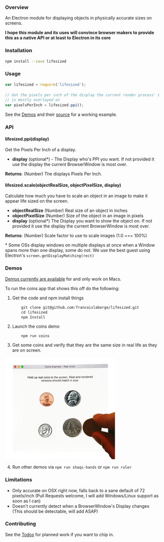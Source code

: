 ### Overview
An Electron module for displaying objects in physically accurate sizes on screens.

**I hope this module and its uses will convince browser makers to provide this as a native API or at least to Electron in its core**

### Installation

```bash
npm install --save lifesized
```

### Usage

```js
var lifesized = require('lifesized');

// Get the pixels per inch of the display the current render process' BrowserWindow
// is mostly overlayed on
var pixelsPerInch = lifesized.ppi();
```

See the [Demos](#demo) and their [source](https://github.com/francoislaberge/lifesized/tree/master/examples) for a working example.

### API

#### lifesized.ppi(display)
Get the Pixels Per Inch of a display.

  - **display** (optional*) - The Display who's PPI you want. If not provided it use the display the current BrowserWindow is most over.

**Returns**: (Number) The displays Pixels Per Inch.


#### lifesized.scale(objectRealSize, objectPixelSize, display)
Calculate how much you have to scale an object in an image to make it appear life sized on the screen.

  - **objectRealSize** (Number) Real size of an object in inches
  - **objectPixelSize** (Number) Size of the object in an image in pixels
  - **display** (optional*) The Display you want to show the object on. If not provided it use the display the current BrowserWindow is most over.

**Returns**: (Number) Scale factor to use to scale images (1.0 === 100%)

\* Some OSs display windows on multiple displays at once when a Window spans
more than one display, some do not. We use the best guest using Electron's ```screen.getDisplayMatching(rect)```

### Demos
[Demos currently are available](https://github.com/francoislaberge/lifesized/releases) for and only work on Macs.

To run the coins app that shows this off do the following:

 1. Get the code and npm install things

            git clone git@github.com:francoislaberge/lifesized.git
            cd lifesized
            npm Install

 2. Launch the coins demo

            npm run coins

 3. Get some coins and verify that they are the same size in real life as they are on screen.

<img src="https://raw.githubusercontent.com/francoislaberge/lifesized/master/demos/coins/screenshot.jpg" width="360">

 4. Run other demos via ```npm run shaqs-hands``` or ```npm run ruler```

### Limitations
  - Only accurate on OSX right now, falls back to a sane default of 72 pixels/inch (Pull Requests welcome, I will add Windows/Linux support as soon as I can)
  - Doesn't currently detect when a BrowserWindow's Display changes (This should be detectable, will add ASAP)

### Contributing
See the [Todos](https://github.com/francoislaberge/lifesized/blob/master/TODOS.md) for planned work if you want to chip in.
